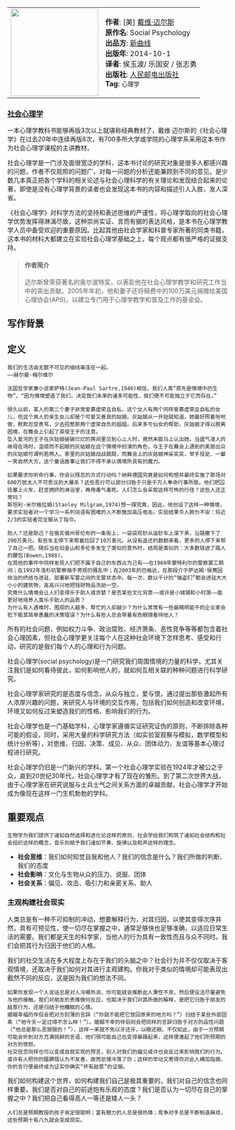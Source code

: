 <table>
<tr>
<td>
<img src="https://yamaeye.github.io/docs/img/books/社会心理学.jpg" width=200px />
</td>
<td>
<p>
<b>作者</b>: [美] <a href="https://book.douban.com/author/4522339/">戴维·迈尔斯</a><br/>
<b>原作名</b>: Social Psychology
<br/>
<b>出品方</b>: <a href="https://book.douban.com/producers/274">新曲线</a>
<br/>
<b>出版年</b>: 2014-10-1
<br/>
<b>译者</b>: 侯玉波/ 乐国安 / 张志勇
<br/>
<b>出版社</b>: <a href="https://book.douban.com/press/2609">人民邮电出版社</a>
<br/>
<b>Tag</b>: <code>心理学</code> <br/>
</p>
</td>
</tr>
</table>

### [社会心理学](https://book.douban.com/subject/25982198/)<!-- {docsify-ignore} -->

一本心理学教科书能够再版3次以上就堪称经典教材了，戴维·迈尔斯的《社会心理学》在过去20年中连续再版8次，有700多所大学或学院的心理学系采用这本书作为社会心理学课程的主讲教材。

社会心理学是一门涉及面很宽泛的学科，这本书讨论的研究对象是很多人都感兴趣的问题，作者不仅观照的问题广，对每一问题的分析还能兼顾到不同的意见。是少数几本真正把各个学科的相关论述与社会心理科学的有关理论和发现结合起来的论著，即使是没有心理学背景的读者也会发现这本书的内容和描述引人入胜，发人深省。

《社会心理学》对科学方法的坚持和表述思维的严谨性，将心理学取向的社会心理学优势发挥得淋漓尽致，这种崇尚实证、言而有据的表达风格，是本书在心理学教学人员中备受欢迎的重要原因。比起其他由社会学家和科普专家所著的同类书籍，这本书的材料大都建立在实验社会心理学基础之上，每个观点都有很严格的证据支持。

>#### 作者简介<!-- {docsify-ignore} -->
>迈尔斯曾荣获著名的奥尔波特奖，以表彰他在社会心理学教学和研究工作当中的突出贡献。2005年年初，他和妻子还将稿费中的100万美元捐赠给美国心理协会(APS)，以建立专门用于心理学教学和普及工作的基金会。

## 写作背景

## 定义

```
我们的生活由无数不可见的细线串连在一起。
——赫尔曼·梅尔维尔

法国哲学家兼小说家萨特(Jean-Paul Sartre,1946)相信，我们人类“首先是情境中的生物”，“因为情境塑造了我们，决定我们未来的诸多可能性，我们便不可能独立于它而存在。”
```

```
很久以前，某人的第二个妻子非常爱慕虚荣且自私，这个女人有两个同样爱慕虚荣且自私的女儿，但这个男人的亲生女儿却是个可爱又善良的姑娘。灰姑娘从一开始就知道，她最好照着吩咐做，默默忍受责骂，少去招惹那两个虚荣自负的姐姐。后来多亏仙女的帮助，灰姑娘才得以脱离困境，在舞会上引起了英俊王子的注意。
坠入爱河的王子在灰姑娘破破烂烂的房间里见到心上人时，竟然未能马上认出她。当盛气凌人的继母在场时，温顺而不起眼的灰姑娘在这个情境中扮演的角色，与王子在舞会上遇到的美丽出众的灰姑娘可谓判若两人。家里的灰姑娘战战兢兢，而舞会上的灰姑娘神采奕奕，举手投足、一颦一笑自然大方，这个童话故事让我们不得不承认情境所具有的魔力。
```

```
如果要求你听命行事，你会以残忍的方式行动吗？纳粹德国究竟是如何构想并最终实施了那场对600万犹太人不可思议的大屠杀？这些恶行可以部分归咎于只是千万人奉命行事所致。他们把囚徒塞上火车，赶至拥挤的淋浴室，再用毒气毒死。人们怎么会采取这样可怖的行径？这些人还正常吗？
斯坦利·米尔格拉姆(Stanley Milgram,1974)想一探究竟，因此，他创设了这样一种情境，要求实验者对一个学习一系列词语有困难的人不断施加高压电击。实验结果令人颇为不安：将近2/3的实验者完全服从了指令。

助人？还是助己？在俄亥俄州哥伦布的一条街上，一袋袋现钞从运钞车上滚下来，沿路撒下了200万美元。有些车主停下来帮着捡回了10万美元。从没有返还的数额来看，更多的人停下来帮了自己一把。随后当在旧金山和多伦多发生了类似的意外时，结局是类似的：大多数钱进了路人的腰包(Bowen,1988)。
在其他的事件中同样发现人们把不属于自己的东西占为己有——在1969年蒙特利尔的警察罢工期间；在1992年洛杉矶警察袖手旁观的骚乱中；在2003年的巴格达，在那段介于萨达姆·侯赛因统治的终结与进驻、部署新军警之间的无警状态中。每一次，数以千计的“强盗们”都会进驻大大小小的建筑物，高高兴兴地把钱财物品洗劫一空。
究竟什么情境会让人们变得乐于助人或贪婪？是否某些文化背景——或许是小城镇和小村落——能更好地培养人类乐于助人的品质？
为什么有人遇难时，围观的人越多，帮忙的人却越少？为什么常常有一些最精明能干的企业家会犯下极其简单愚蠢的决策错误？为什么有些人总会带着有色眼镜看待他人？
```

所有的社会问题，例如权力斗争、政治腐败、经济萧条、恶性竞争等等都包含着社会心理因素，但社会心理学更关注每个人在这种社会环境下怎样思考、感受和行动，研究的是我们每个人的心理和行为问题。

社会心理学(social psychology)是一门研究我们周围情境的力量的科学，尤其关注我们是如何看待彼此，如何影响他人的，就如何互相关联的种种问题进行科学研究。

社会心理学家研究的是态度与信念，从众与独立，爱与恨，通过提出那些激起所有人浓厚兴趣的问题，来研究人与环境的交互作用，包括我们如何创造和改变环境，环境又如何反过来塑造我们的性格、影响我们的行为。

社会心理学也是一门基础学科，心理学家遵循实证研究证伪的原则，不断排除各种可能的假设，同时，采用大量的科学研究方法（如实验室观察与模拟，数学模型和统计分析等），对思维、归因、决策、成见、从众、团体动力、友谊等基本心理过程进行研究。

社会心理学仍旧是一门新兴的学科。第一个社会心理学实验在1924年才被公之于众，直到20世纪30年代，社会心理学才有了现在的雏形。到了第二次世界大战，由于心理学家在研究说服与士兵士气之间关系方面的卓越贡献，社会心理学才开始成为像现在这样一门生机勃勃的学科。

## 重要观点

```
生物学为我们提供了诸如自然选择和进化论这样的原则，社会学给我们构筑了诸如社会结构和社会组织这样的概念，音乐则赋予我们诸如节奏、旋律以及和声这样的理念。
```

- **社会思维**：我们如何知觉自我和他人？我们的信念是什么？我们所做的判断、我们的态度
- **社会影响**：文化与生物从众的压力、说服、团体
- **社会关系**：偏见、攻击、吸引力和亲密关系、助人

### 主观构建社会现实

人类总是有一种不可抑制的冲动，想要解释行为，对其归因，以使其变得次序井然，具有可预见性，使一切尽在掌握之中，通常足够快也足够准确，以适应日常生活的需要。我们都是天生的科学家，当他人的行为具有一致性而且与众不同时，我们会把其行为归因于他们的人格。

我们的社交生活在多大程度上存在于我们的头脑之中？社会行为并不仅仅取决于客观情境，还取决于我们如何对其进行主观建构。你我对于类似的情境却可能表现出截然不同的反应，这是因为我们的想法不同。

```
如果你发现一个人说话总是对人冷嘲热讽，你可能就会推断此人秉性不良，然后便设法尽量避免与他的接触。我们对朋友的责难做何反应，也取决于我们对其所做的解释，是把它归咎于朋友的敌意行为，还是归结于他糟糕的心情。
婚姻幸福的伴侣会把对方刻薄的言辞（“你就不能把它放回原来的地方吗？”）归结于某些外部因素（“他今天一定过得不怎么样！”）。婚姻不幸的伴侣则会把同样的言辞归咎于对方的品性问题（“他总是那么恶狠狠的！”），这样一来就不免以牙还牙，以眼还眼。不仅如此，由于一方预期可能会听到对方充满挑衅的言语，他们很可能自己也变得暴躁起来，这样便激起了他们所预期的对方的愤怒。
社交信念同样也可以变成自我实现的预言，别人对我们的偏见或许也会反过来影响我们的行为。或许有人把你的腼腆错认为不友善，故而怠慢冷落了你；这样的举动又惹得你对此人横加指摘，你的言行便最终成为证实你确实“怀有敌意”的证据。
```

我们如何构建这个世界、如何构建我们自己是极其重要的，我们对自己的信念也同样重要。我们是否对自己的前途抱有乐观的态度？我们是否认为一切尽在自己的掌握之中？我们把自己看得高人一等还是矮人一头？

```
人们总是预期教授的孩子肯定很聪明；富有魅力的人总是很热情；竞争对手总是不断制造麻烦，这些预期十有八九就会变成现实。
```
